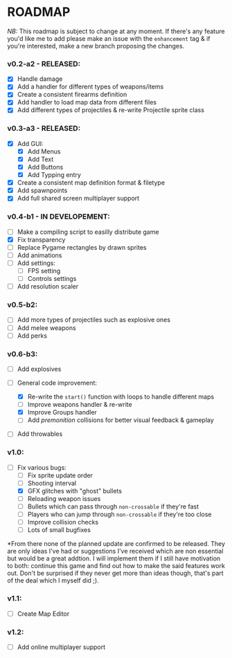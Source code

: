 # ROADMAP

*NB:* This roadmap is subject to change at any moment. If there's any feature you'd like me to add please make an issue with the `enhancement` tag & if you're interested, make a new branch proposing the changes.

### v0.2-a2 - RELEASED:

- [x] Handle damage
- [x] Add a handler for different types of weapons/items 
- [x] Create a consistent firearms definition
- [x] Add handler to load map data from different files
- [x] Add different types of projectiles & re-write Projectile sprite class

### v0.3-a3 - RELEASED:

- [x] Add GUI:
  - [x] Add Menus
  - [x] Add Text
  - [x] Add Buttons
  - [x] Add Typping entry
- [x] Create a consistent map definition format & filetype
- [x] Add spawnpoints
- [x] Add full shared screen multiplayer support

### v0.4-b1 - IN DEVELOPEMENT:

- [ ] Make a compiling script to easilly distribute game
- [x] Fix transparency
- [ ] Replace Pygame rectangles by drawn sprites
- [ ] Add animations
- [ ] Add settings:
  - [ ] FPS setting
  - [ ] Controls settings
- [ ] Add resolution scaler

### v0.5-b2:

- [ ] Add more types of projectiles such as explosive ones
- [ ] Add melee weapons
- [ ] Add perks

### v0.6-b3:

- [ ] Add explosives
- [ ] General code improvement:
  - [x] Re-write the `start()` function with loops to handle different maps
  - [ ] Improve weapons handler & re-write
  - [x] Improve Groups handler 
  - [ ] Add *premonition* collisions for better visual feedback & gameplay
- [ ] Add throwables


### v1.0:

- [ ] Fix various bugs:
  - [ ] Fix sprite update order
  - [ ] Shooting interval
  - [x] GFX glitches with "ghost" bullets
  - [ ] Reloading weapon issues
  - [ ] Bullets which can pass through `non-crossable` if they're fast
  - [ ] Players who can jump through `non-crossable` if they're too close
  - [ ] Improve collision checks
  - [ ] Lots of small bugfixes

*From there none of the planned update are confirmed to be released. They are only ideas I've had or suggestions I've received which are non essential but would be a great addtion. I will implement them if I still have motivation to both: continue this game and find out how to make the said features work out. Don't be surprised if they never get more than ideas though, that's part of the deal which I myself did ;).

### v1.1:

- [ ] Create Map Editor


### v1.2:

- [ ] Add online multiplayer support